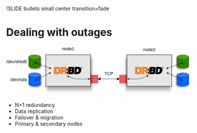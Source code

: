!SLIDE bullets small center transition=fade

# Dealing with outages #

![drbd](drbd.png)

* N+1 redundancy
* Data replication
* Failover & migration
* Primary & secondary nodes

